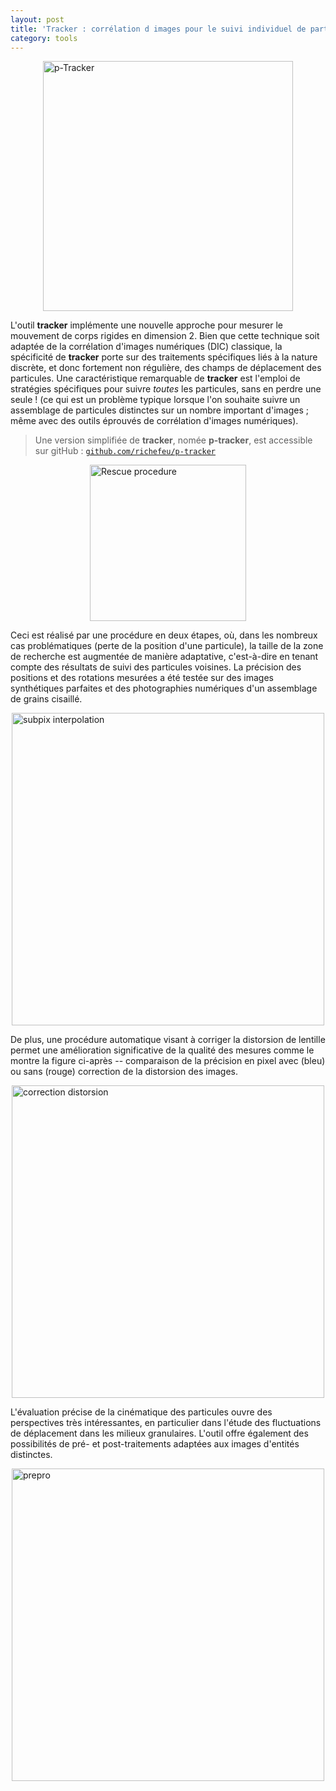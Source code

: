 ```yaml
---
layout: post
title: 'Tracker : corrélation d images pour le suivi individuel de particules'
category: tools
---
```


<img src="{{ site.baseurl }}/public/img/ptracker-logo.png" alt="p-Tracker" style="display: block; margin: auto;" width="400px"/>

L'outil **tracker** implémente une nouvelle approche pour mesurer le mouvement de corps rigides en dimension 2. Bien que cette technique soit adaptée de la corrélation d'images numériques (DIC) classique, la spécificité de **tracker** porte sur des traitements spécifiques liés à la nature discrète, et donc fortement non régulière, des champs de déplacement des particules. 
Une caractéristique remarquable de **tracker** est l'emploi de stratégies spécifiques pour suivre _toutes_ les particules, sans en perdre une seule ! (ce qui est un problème typique lorsque l'on souhaite suivre un assemblage de particules distinctes sur un nombre important d'images ; même avec des outils éprouvés de corrélation d'images numériques).

> Une version simplifiée de **tracker**, nomée **p-tracker**, est accessible sur gitHub : [`github.com/richefeu/p-tracker`](https://github.com/richefeu/p-tracker)


<img src="{{ site.baseurl }}/public/img/rescue_tracker.png" alt="Rescue procedure" style="display: block; margin: auto;" width="250px"/>


Ceci est réalisé par une procédure en deux étapes, où, dans les nombreux cas problématiques (perte de la position d'une particule), la taille de la zone de recherche est augmentée de manière adaptative, c'est-à-dire en tenant compte des résultats de suivi des particules voisines.
La précision des positions et des rotations mesurées a été testée sur des images synthétiques parfaites et des photographies numériques d'un assemblage de grains cisaillé.


<img src="{{ site.baseurl }}/public/img/interp_tracker.jpeg" alt="subpix interpolation" style="display: block; margin: auto;" width="500px"/>


De plus, une procédure automatique visant à corriger la distorsion de lentille permet une amélioration significative de la qualité des mesures comme le montre la figure ci-après -- comparaison de la précision en pixel avec (bleu) ou sans (rouge) correction de la distorsion des images.

<img src="{{ site.baseurl }}/public/img/corr_disto_tracker.png" alt="correction distorsion" style="display: block; margin: auto;" width="500px"/>


L'évaluation précise de la cinématique des particules ouvre des perspectives très intéressantes, en particulier dans l'étude des fluctuations de déplacement dans les milieux granulaires. L'outil offre également des possibilités de pré- et post-traitements adaptées aux images d'entités distinctes. 


<img src="{{ site.baseurl }}/public/img/prepro_tracker.png" alt="prepro" style="display: block; margin: auto;" width="500px"/>